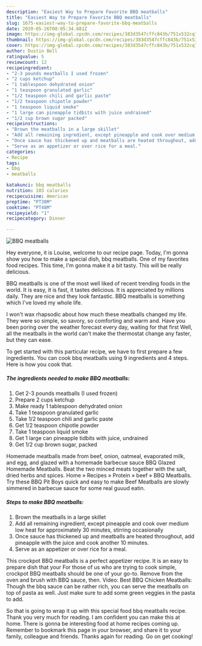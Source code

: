 ```yaml
---
description: "Easiest Way to Prepare Favorite BBQ meatballs"
title: "Easiest Way to Prepare Favorite BBQ meatballs"
slug: 1675-easiest-way-to-prepare-favorite-bbq-meatballs
date: 2020-05-26T08:05:34.681Z
image: https://img-global.cpcdn.com/recipes/383d3547cffc843b/751x532cq70/bbq-meatballs-recipe-main-photo.jpg
thumbnail: https://img-global.cpcdn.com/recipes/383d3547cffc843b/751x532cq70/bbq-meatballs-recipe-main-photo.jpg
cover: https://img-global.cpcdn.com/recipes/383d3547cffc843b/751x532cq70/bbq-meatballs-recipe-main-photo.jpg
author: Dustin Bell
ratingvalue: 5
reviewcount: 12
recipeingredient:
- "2-3 pounds meatballs I used frozen"
- "2 cups ketchup"
- "1 tablespoon dehydrated onion"
- "1 teaspoon granulated garlic"
- "1/2 teaspoon chili and garlic paste"
- "1/2 teaspoon chipotle powder"
- "1 teaspoon liquid smoke"
- "1 large can pineapple tidbits with juice undrained"
- "1/2 cup brown sugar packed"
recipeinstructions:
- "Brown the meatballs in a large skillet"
- "Add all remaining ingredient, except pineapple and cook over medium low heat for approximately 30 minutes, stirring occasionally"
- "Once sauce has thickened up and meatballs are heated throughout, add pineapple with the juice and cook another 10 minutes."
- "Serve as an appetizer or over rice for a meal."
categories:
- Recipe
tags:
- bbq
- meatballs

katakunci: bbq meatballs 
nutrition: 103 calories
recipecuisine: American
preptime: "PT30M"
cooktime: "PT48M"
recipeyield: "1"
recipecategory: Dinner

---
```



![BBQ meatballs](https://img-global.cpcdn.com/recipes/383d3547cffc843b/751x532cq70/bbq-meatballs-recipe-main-photo.jpg)

Hey everyone, it is Louise, welcome to our recipe page. Today, I'm gonna show you how to make a special dish, bbq meatballs. One of my favorites food recipes. This time, I'm gonna make it a bit tasty. This will be really delicious.

BBQ meatballs is one of the most well liked of recent trending foods in the world. It is easy, it is fast, it tastes delicious. It is appreciated by millions daily. They are nice and they look fantastic. BBQ meatballs is something which I've loved my whole life.

I won&#39;t wax rhapsodic about how much these meatballs changed my life. They were so simple, so savory, so comforting and warm and. Have you been poring over the weather forecast every day, waiting for that first Well, all the meatballs in the world can&#39;t make the thermostat change any faster, but they can ease.


To get started with this particular recipe, we have to first prepare a few ingredients. You can cook bbq meatballs using 9 ingredients and 4 steps. Here is how you cook that.

<!--inarticleads1-->

##### The ingredients needed to make BBQ meatballs:

1. Get 2-3 pounds meatballs (I used frozen)
1. Prepare 2 cups ketchup
1. Make ready 1 tablespoon dehydrated onion
1. Take 1 teaspoon granulated garlic
1. Take 1/2 teaspoon chili and garlic paste
1. Get 1/2 teaspoon chipotle powder
1. Take 1 teaspoon liquid smoke
1. Get 1 large can pineapple tidbits with juice, undrained
1. Get 1/2 cup brown sugar, packed


Homemade meatballs made from beef, onion, oatmeal, evaporated milk, and egg, and glazed with a homemade barbecue sauce BBQ Glazed Homemade Meatballs. Beat the two minced meats together with the salt, dried herbs and spices. Home » Recipes » Protein » beef » BBQ Meatballs. Try these BBQ Pit Boys quick and easy to make Beef Meatballs are slowly simmered in barbecue sauce for some real guuud eatin. 

<!--inarticleads2-->

##### Steps to make BBQ meatballs:

1. Brown the meatballs in a large skillet
1. Add all remaining ingredient, except pineapple and cook over medium low heat for approximately 30 minutes, stirring occasionally
1. Once sauce has thickened up and meatballs are heated throughout, add pineapple with the juice and cook another 10 minutes.
1. Serve as an appetizer or over rice for a meal.


This crockpot BBQ meatballs is a perfect appetizer recipe. It is an easy to prepare dish that your For those of us who are trying to cook simple, crockpot BBQ meatballs should be one of your go-to. Remove from the oven and brush with BBQ sauce, then. Video: Best BBQ Chicken Meatballs: Though the bbq sauce can be rather rich, you can serve the meatballs on top of pasta as well. Just make sure to add some green veggies in the pasta to add. 

So that is going to wrap it up with this special food bbq meatballs recipe. Thank you very much for reading. I am confident you can make this at home. There is gonna be interesting food at home recipes coming up. Remember to bookmark this page in your browser, and share it to your family, colleague and friends. Thanks again for reading. Go on get cooking!
